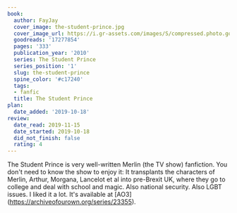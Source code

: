 ```yaml
---
book:
  author: FayJay
  cover_image: the-student-prince.jpg
  cover_image_url: https://i.gr-assets.com/images/S/compressed.photo.goodreads.com/books/1400436772l/17277854._SX98_.jpg
  goodreads: '17277854'
  pages: '333'
  publication_year: '2010'
  series: The Student Prince
  series_position: '1'
  slug: the-student-prince
  spine_color: '#c17240'
  tags:
  - fanfic
  title: The Student Prince
plan:
  date_added: '2019-10-18'
review:
  date_read: 2019-11-15
  date_started: 2019-10-18
  did_not_finish: false
  rating: 4
---
```


The Student Prince is very well-written Merlin (the TV show) fanfiction. You don't need to know the show to enjoy it: It transplants the characters of Merlin, Arthur, Morgana, Lancelot et al into pre-Brexit UK, where they go to college and deal with school and magic. Also national security. Also LGBT issues. I liked it a lot. It's available at [AO3](<a target="_blank" href="https://archiveofourown.org/series/23355" rel="nofollow">https://archiveofourown.org/series/23355</a>).
